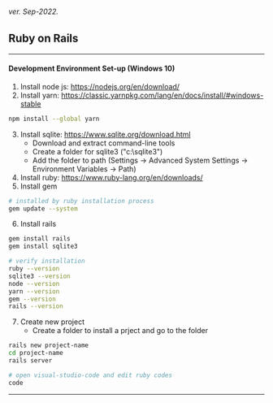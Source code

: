 <h6>ver. Sep-2022.</h6>

<h2>Ruby on Rails </h2>

---

<h4>Development Environment Set-up (Windows 10)</h4>

1. Install node js: https://nodejs.org/en/download/
2. Install yarn: https://classic.yarnpkg.com/lang/en/docs/install/#windows-stable

```sh
npm install --global yarn

```

3. Install sqlite: https://www.sqlite.org/download.html
    - Download and extract command-line tools
    - Create a folder for sqlite3 ("c:\\sqlite3")
    - Add the folder to path (Settings -> Advanced System Settings -> Environment Variables -> Path)
4. Install ruby: https://www.ruby-lang.org/en/downloads/
5. Install gem

```sh
# installed by ruby installation process
gem update --system

```

6. Install rails

```sh
gem install rails
gem install sqlite3

# verify installation
ruby --version
sqlite3 --version
node --version
yarn --version
gem --version
rails --version

```

7. Create new project
    - Create a folder to install a prject and go to the folder

```sh
rails new project-name
cd project-name
rails server

# open visual-studio-code and edit ruby codes
code

```

---
